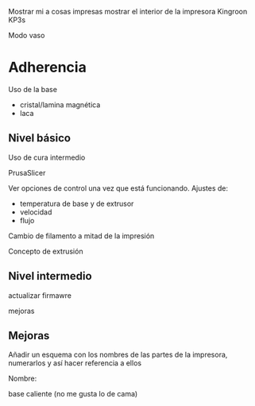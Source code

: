 
Mostrar mi a cosas impresas
mostrar el interior de la impresora Kingroon KP3s


Modo vaso


# Adherencia

Uso de la base
* cristal/lamina magnética
* laca




## Nivel básico

Uso de cura intermedio

PrusaSlicer

Ver opciones de control una vez que está funcionando. Ajustes de: 
* temperatura de base y de extrusor
* velocidad
* flujo

Cambio de filamento a mitad de la impresión

Concepto de extrusión

## Nivel intermedio

actualizar firmawre

mejoras

## Mejoras


Añadir un esquema con los nombres de las partes de la impresora, numerarlos y así hacer referencia a ellos

Nombre:

base caliente (no me gusta lo de cama)
